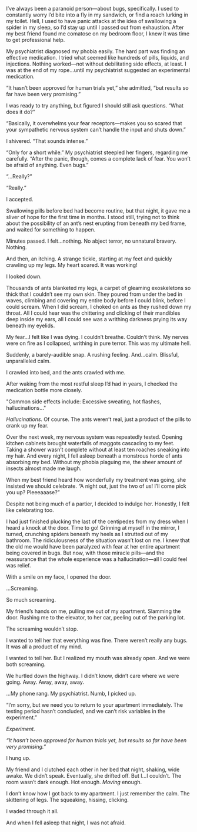 I’ve always been a paranoid person—about bugs, specifically. I used to constantly worry I’d bite into a fly in my sandwich, or find a roach lurking in my toilet. Hell, I used to have panic attacks at the idea of swallowing a spider in my sleep, so I’d stay up until I passed out from exhaustion. After my best friend found me comatose on my bedroom floor, I knew it was time to get professional help.

  
My psychiatrist diagnosed my phobia easily. The hard part was finding an effective medication. I tried what seemed like hundreds of pills, liquids, and injections. Nothing worked—not without debilitating side effects, at least. I was at the end of my rope…until my psychiatrist suggested an experimental medication.

  
“It hasn’t been approved for human trials yet,” she admitted, “but results so far have been very promising.”

  
I was ready to try anything, but figured I should still ask questions. “What does it do?”

  
“Basically, it overwhelms your fear receptors—makes you so scared that your sympathetic nervous system can’t handle the input and shuts down.”

  
I shivered. “That sounds intense.”

  
“Only for a short while.” My psychiatrist steepled her fingers, regarding me carefully. “After the panic, though, comes a complete lack of fear. You won’t be afraid of anything. Even bugs.”

  
“…Really?”

  
“Really.”

  
I accepted.

  
Swallowing pills before bed had become routine, but that night, it gave me a sliver of hope for the first time in months. I stood still, trying not to think about the possibility of an ant’s nest erupting from beneath my bed frame, and waited for something to happen.

  
Minutes passed. I felt…nothing. No abject terror, no unnatural bravery. Nothing.

  
And then, an itching. A strange tickle, starting at my feet and quickly crawling up my legs. My heart soared. It was working!

  
I looked down.

  
Thousands of ants blanketed my legs, a carpet of gleaming exoskeletons so thick that I couldn’t see my own skin. They poured from under the bed in waves, climbing and covering my entire body before I could blink, before I could scream. When I did scream, I choked on ants as they rushed down my throat. All I could hear was the chittering and clicking of their mandibles deep inside my ears, all I could see was a writhing darkness prying its way beneath my eyelids.

  
My fear…I felt like I was dying. I couldn’t breathe. Couldn’t think. My nerves were on fire as I collapsed, writhing in pure terror. This was my ultimate hell.

  
Suddenly, a barely-audible snap. A rushing feeling. And…calm. Blissful, unparalleled calm.

  
I crawled into bed, and the ants crawled with me.

  
After waking from the most restful sleep I’d had in years, I checked the medication bottle more closely.

  
"Common side effects include: Excessive sweating, hot flashes, hallucinations…"

  
*Hallucinations.* Of course. The ants weren’t real, just a product of the pills to crank up my fear.

  
Over the next week, my nervous system was repeatedly tested. Opening kitchen cabinets brought waterfalls of maggots cascading to my feet. Taking a shower wasn’t complete without at least ten roaches sneaking into my hair. And every night, I fell asleep beneath a monstrous horde of ants absorbing my bed. Without my phobia plaguing me, the sheer amount of insects almost made me laugh.

  
When my best friend heard how wonderfully my treatment was going, she insisted we should celebrate. “A night out, just the two of us! I’ll come pick you up? Pleeeaaase?”

  
Despite not being much of a partier, I decided to indulge her. Honestly, I felt like celebrating too.

  
I had just finished plucking the last of the centipedes from my dress when I heard a knock at the door. Time to go! Grinning at myself in the mirror, I turned, crunching spiders beneath my heels as I strutted out of my bathroom. The ridiculousness of the situation wasn’t lost on me. I knew that the old me would have been paralyzed with fear at her entire apartment being covered in bugs. But now, with those miracle pills—and the reassurance that the whole experience was a hallucination—all I could feel was relief.

  
With a smile on my face, I opened the door.

  
…Screaming.

  
So much screaming.

  
My friend’s hands on me, pulling me out of my apartment. Slamming the door. Rushing me to the elevator, to her car, peeling out of the parking lot.

  
The screaming wouldn’t stop.

  
I wanted to tell her that everything was fine. There weren’t really any bugs. It was all a product of my mind.

  
I wanted to tell her. But I realized my mouth was already open. And we were both screaming.

  
We hurtled down the highway. I didn’t know, didn’t care where we were going. Away. Away, away, away.

  
…My phone rang. My psychiatrist. Numb, I picked up.

  
“I’m sorry, but we need you to return to your apartment immediately. The testing period hasn’t concluded, and we can’t risk variables in the experiment.”

  
*Experiment.*

  
*“It hasn’t been approved for human trials yet, but results so far have been very promising.”*

  
I hung up.

  
My friend and I clutched each other in her bed that night, shaking, wide awake. We didn’t speak. Eventually, she drifted off. But I…I couldn’t. The room wasn’t dark enough. Hot enough. *Moving* enough.

  
I don’t know how I got back to my apartment. I just remember the calm. The skittering of legs. The squeaking, hissing, clicking.

  
I waded through it all.

  
And when I fell asleep that night, I was not afraid.
